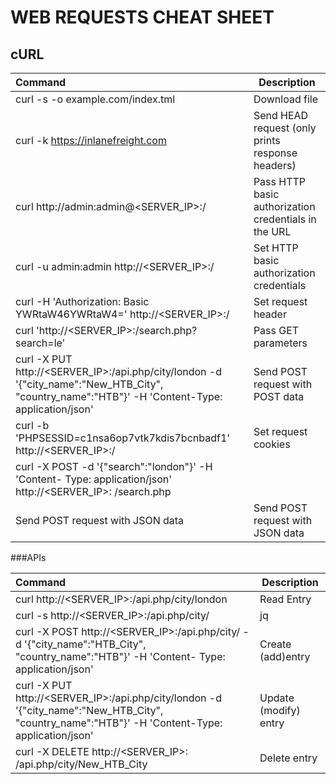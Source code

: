 # WEB REQUESTS CHEAT SHEET
## cURL

|Command|Description|
|:---|---|
|curl -s -o example.com/index.tml|Download file|
|curl -k https://inlanefreight.com|Send HEAD request (only prints response headers)|
|curl http://admin:admin@<SERVER_IP>:<PORT>/|Pass HTTP basic authorization credentials in the URL|
|curl -u admin:admin http://<SERVER_IP>:<PORT>/|Set HTTP basic authorization credentials|
|curl -H 'Authorization: Basic YWRtaW46YWRtaW4=' http://<SERVER_IP>:<PORT>/|Set request header|
|curl 'http://<SERVER_IP>:<PORT>/search.php? search=le'|Pass GET parameters|
|curl -X PUT http://<SERVER_IP>:<PORT>/api.php/city/london -d '{"city_name":"New_HTB_City", "country_name":"HTB"}' -H 'Content-Type: application/json'|Send POST request with POST data|
|curl -b 'PHPSESSID=c1nsa6op7vtk7kdis7bcnbadf1' http://<SERVER_IP>:<PORT>/|Set request cookies|
|curl -X POST -d '{"search":"london"}' -H 'Content- Type: application/json' http://<SERVER_IP>: <PORT>/search.php
Send POST request with JSON data|Send POST request with JSON data|

###APIs

|Command|Description|
|:---|---|
|curl http://<SERVER_IP>:<PORT>/api.php/city/london|Read Entry|
|curl -s http://<SERVER_IP>:<PORT>/api.php/city/ | jq|Read all entries|
|curl -X POST http://<SERVER_IP>:<PORT>/api.php/city/ -d '{"city_name":"HTB_City", "country_name":"HTB"}' -H 'Content- Type: application/json'|Create (add)entry|
|curl -X PUT http://<SERVER_IP>:<PORT>/api.php/city/london -d '{"city_name":"New_HTB_City", "country_name":"HTB"}' -H 'Content-Type: application/json'|Update (modify) entry|
|curl -X DELETE http://<SERVER_IP>: <PORT>/api.php/city/New_HTB_City|Delete entry|




	

